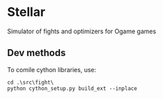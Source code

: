 # Stellar

Simulator of fights and optimizers for Ogame games

## Dev methods

To comile cython libraries, use:

```
cd .\src\fight\
python cython_setup.py build_ext --inplace
```
